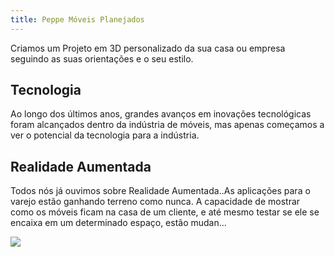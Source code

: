 ```yaml
---
title: Peppe Móveis Planejados
---
```


Criamos um Projeto em 3D personalizado da sua casa ou empresa seguindo as suas orientações e o seu estilo.

## Tecnologia

Ao longo dos últimos anos, grandes avanços em inovações tecnológicas foram alcançados dentro da indústria de móveis, mas apenas começamos a ver o potencial da tecnologia para a indústria.

## Realidade Aumentada

Todos nós já ouvimos sobre Realidade Aumentada..As aplicações para o varejo estão ganhando terreno como nunca. A capacidade de mostrar como os móveis ficam na casa de um cliente, e até mesmo testar se ele se encaixa em um determinado espaço, estão mudan...

![](http://www.liderinteriores.com.br/wp-content/uploads/2016/10/Automa%C3%A7%C3%A3o-no-mobili%C3%A1rio-1.jpg)
